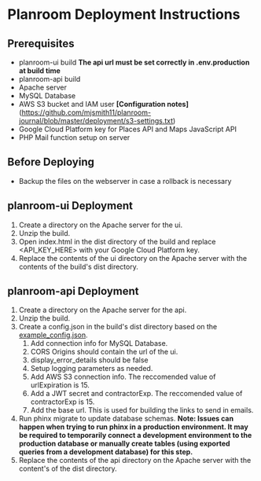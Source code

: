 # Planroom Deployment Instructions
## Prerequisites
 - planroom-ui build **The api url must be set correctly in .env.production at build time**
 - planroom-api build
 - Apache server
 - MySQL Database
 - AWS S3 bucket and IAM user **[Configuration notes]**(https://github.com/mjsmith11/planroom-journal/blob/master/deployment/s3-settings.txt)
 - Google Cloud Platform key for Places API and Maps JavaScript API
 - PHP Mail function setup on server

## Before Deploying
 - Backup the files on the webserver in case a rollback is necessary

## planroom-ui Deployment
  1. Create a directory on the Apache server for the ui.
  1. Unzip the build.
  1. Open index.html in the dist directory of the build and replace <API_KEY_HERE> with your Google Cloud Platform key.
  1. Replace the contents of the ui directory on the Apache server with the contents of the build's dist directory.

## planroom-api Deployment
 1. Create a directory on the Apache server for the api.
 1. Unzip the build. 
 1. Create a config.json in the build's dist directory based on the [example_config.json](https://github.com/mjsmith11/planroom-api/blob/master/example_config.json).
     1. Add connection info for MySQL Database.
     1. CORS Origins should contain the url of the ui.
     1. display_error_details should be false
     1. Setup logging parameters as needed.
     1. Add AWS S3 connection info. The reccomended value of urlExpiration is 15.
     1. Add a JWT secret and contractorExp.  The reccomended value of contractorExp is 15.
     1. Add the base url. This is used for building the links to send in emails.
 1. Run phinx migrate to update database schemas.  **Note: Issues can happen when trying to run phinx in a production environment.  It may be required to temporarily connect a development environment to the production database or manually create tables (using exported queries from a development database) for this step.**
 1. Replace the contents of the api directory on the Apache server with the content's of the dist directory.
